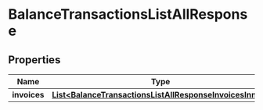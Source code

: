 

# BalanceTransactionsListAllResponse


## Properties

| Name | Type | Description | Notes |
|------------ | ------------- | ------------- | -------------|
|**invoices** | [**List&lt;BalanceTransactionsListAllResponseInvoicesInner&gt;**](BalanceTransactionsListAllResponseInvoicesInner.md) |  |  [optional] |



